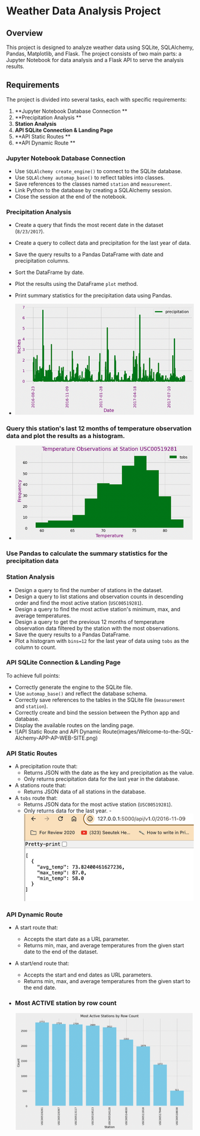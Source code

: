 # Weather Data Analysis Project

## Overview
This project is designed to analyze weather data using SQLite, SQLAlchemy, Pandas, Matplotlib, and Flask. The project consists of two main parts: a Jupyter Notebook for data analysis and a Flask API to serve the analysis results.

## Requirements
The project is divided into several tasks, each with specific requirements:

1. **Jupyter Notebook Database Connection **
2. **Precipitation Analysis **
3. **Station Analysis**
4. **API SQLite Connection & Landing Page**
5. **API Static Routes **
6. **API Dynamic Route **

### Jupyter Notebook Database Connection
- Use `SQLAlchemy create_engine()` to connect to the SQLite database.
- Use `SQLAlchemy automap_base()` to reflect tables into classes.
- Save references to the classes named `station` and `measurement`.
- Link Python to the database by creating a SQLAlchemy session.
- Close the session at the end of the notebook.

### Precipitation Analysis
- Create a query that finds the most recent date in the dataset (`8/23/2017`).
- Create a query to collect data and precipitation for the last year of data.
- Save the query results to a Pandas DataFrame with date and precipitation columns.
- Sort the DataFrame by date.
- Plot the results using the DataFrame `plot` method.
- Print summary statistics for the precipitation data using Pandas.

- ![12 Months of Precipitation Data](images/12monthsofprecipitationdata.png)

### Query this station's last 12 months of temperature observation data and plot the results as a histogram.
- ![12 months of temperature observation data](images/tempetureObservationsATStation-USC00519281.png)

### Use Pandas to calculate the summary statistics for the precipitation data


### Station Analysis
- Design a query to find the number of stations in the dataset.
- Design a query to list stations and observation counts in descending order and find the most active station (`USC00519281`).
- Design a query to find the most active station's minimum, max, and average temperatures.
- Design a query to get the previous 12 months of temperature observation data filtered by the station with the most observations.
- Save the query results to a Pandas DataFrame.
- Plot a histogram with `bins=12` for the last year of data using `tobs` as the column to count.

### API SQLite Connection & Landing Page
To achieve full points:
- Correctly generate the engine to the SQLite file.
- Use `automap_base()` and reflect the database schema.
- Correctly save references to the tables in the SQLite file (`measurement` and `station`).
- Correctly create and bind the session between the Python app and database.
- Display the available routes on the landing page.
- ![API Static Route and API Dynamic Route(images/Welcome-to-the-SQL-Alchemy-APP-AP-WEB-SITE.png)
  
### API Static Routes
- A precipitation route that:
  - Returns JSON with the date as the key and precipitation as the value.
  - Only returns precipitation data for the last year in the database.
- A stations route that:
  - Returns JSON data of all stations in the database.
- A `tobs` route that:
  - Returns JSON data for the most active station (`USC00519281`).
  - Only returns data for the last year.
  -![API Static Routes](images/results_for_start-date.png)

### API Dynamic Route
- A start route that:
  - Accepts the start date as a URL parameter.
  - Returns min, max, and average temperatures from the given start date to the end of the dataset.
- A start/end route that:
  - Accepts the start and end dates as URL parameters.
  - Returns min, max, and average temperatures from the given start to the end date.


- ### Most ACTIVE station by row count

  ![Most Active Stations by Row Count](images/most_active_stations_by_count.png)
